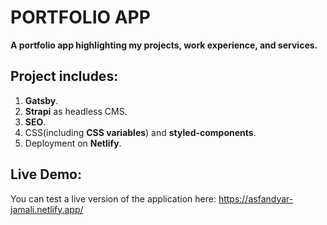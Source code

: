 # PORTFOLIO APP

**A portfolio app highlighting my projects, work experience, and services.**

## Project includes:

1. **Gatsby**.
2. **Strapi** as headless CMS.
3. **SEO**. 
4. CSS(including **CSS variables**) and **styled-components**.
5. Deployment on **Netlify**.

## Live Demo:

You can test a live version of the application here: https://asfandyar-jamali.netlify.app/
